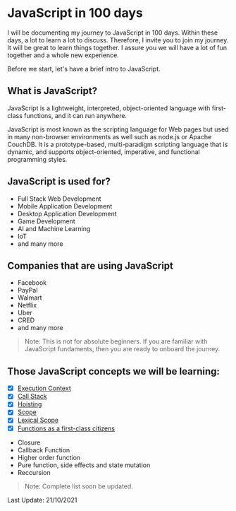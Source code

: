 # JavaScript in 100 days

I will be documenting my journey to JavaScript in 100 days. Within these days, a lot to learn a lot to discuss. Therefore, I invite you to join my journey. It will be great to learn things together. I assure you we will have a lot of fun together and a whole new experience.

Before we start, let's have a brief intro to JavaScript.

## What is JavaScript?

JavaScript is a lightweight, interpreted, object-oriented language with first-class functions, and it can run anywhere.

JavaScript is most known as the scripting language for Web pages but used in many non-browser environments as well such as node.js or Apache CouchDB. It is a prototype-based, multi-paradigm scripting language that is dynamic, and supports object-oriented, imperative, and functional programming styles.

## JavaScript is used for?

- Full Stack Web Development
- Mobile Application Development
- Desktop Application Development
- Game Development
- AI and Machine Learning
- IoT
- and many more

## Companies that are using JavaScript

- Facebook
- PayPal
- Walmart
- Netflix
- Uber
- CRED
- and many more

> Note: This is not for absolute beginners. If you are familiar with JavaScript fundaments, then you are ready to onboard the journey.

## Those JavaScript concepts we will be learning:

- [x] [Execution Context](https://github.com/biswarup35/100-days-of-javascript/tree/main/day-one)
- [x] [Call Stack](https://github.com/biswarup35/100-days-of-javascript/tree/main/day-two)
- [x] [Hoisting](https://github.com/biswarup35/100-days-of-javascript/tree/main/day-four)
- [x] [Scope](https://github.com/biswarup35/100-days-of-javascript/tree/main/day-five)
- [x] [Lexical Scope](https://github.com/biswarup35/100-days-of-javascript/tree/main/day-six)
- [x] [Functions as a first-class citizens](https://github.com/biswarup35/100-days-of-javascript/tree/main/day-seven)
- Closure
- Callback Function
- Higher order function
- Pure function, side effects and state mutation
- Reccursion

> Note: Complete list soon be updated.

Last Update: 21/10/2021
